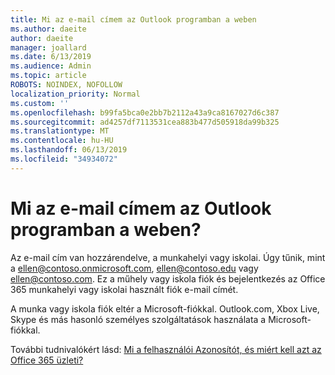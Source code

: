 ```yaml
---
title: Mi az e-mail címem az Outlook programban a weben
ms.author: daeite
author: daeite
manager: joallard
ms.date: 6/13/2019
ms.audience: Admin
ms.topic: article
ROBOTS: NOINDEX, NOFOLLOW
localization_priority: Normal
ms.custom: ''
ms.openlocfilehash: b99fa5bca0e2bb7b2112a43a9ca8167027d6c387
ms.sourcegitcommit: ad4257df7113531cea883b477d505918da99b325
ms.translationtype: MT
ms.contentlocale: hu-HU
ms.lasthandoff: 06/13/2019
ms.locfileid: "34934072"
---
```

# <a name="what-is-my-email-address-in-outlook-on-the-web"></a>Mi az e-mail címem az Outlook programban a weben?

Az e-mail cím van hozzárendelve, a munkahelyi vagy iskolai. Úgy tűnik, mint a ellen@contoso.onmicrosoft.com, ellen@contoso.edu vagy ellen@contoso.com. Ez a műhely vagy iskola fiók és bejelentkezés az Office 365 munkahelyi vagy iskolai használt fiók e-mail címét.

A munka vagy iskola fiók eltér a Microsoft-fiókkal. Outlook.com, Xbox Live, Skype és más hasonló személyes szolgáltatások használata a Microsoft-fiókkal.

További tudnivalókért lásd: [Mi a felhasználói Azonosítót, és miért kell azt az Office 365 üzleti?](https://support.office.com/article/37da662b-5da6-4b56-a091-2731b2ecc8b4)